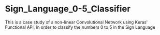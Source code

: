 # Sign_Language_0-5_Classifier
This is a case study of a non-linear Convolutional Network using Keras' Functional API, in order to classify the numbers 0 to 5 in the Sign Language
